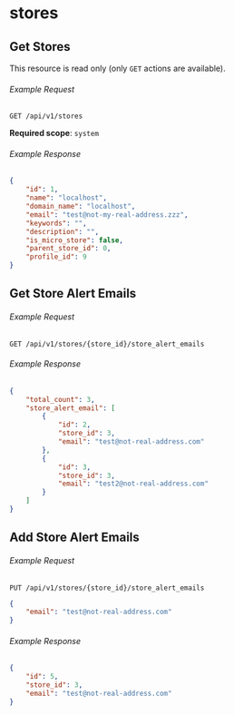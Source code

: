 stores
======

## Get Stores

This resource is read only (only `GET` actions are available).

###### Example Request
```shell
GET /api/v1/stores
```

**Required scope**: `system`

###### Example Response

```json
{
	"id": 1,
	"name": "localhost",
	"domain_name": "localhost",
	"email": "test@not-my-real-address.zzz",
	"keywords": "",
	"description": "",
	"is_micro_store": false,
	"parent_store_id": 0,
	"profile_id": 9
}
```

## Get Store Alert Emails

###### Example Request
```shell
GET /api/v1/stores/{store_id}/store_alert_emails
```
###### Example Response

```json
{
    "total_count": 3,
    "store_alert_email": [
        {
            "id": 2,
            "store_id": 3,
            "email": "test@not-real-address.com"
        },
        {
            "id": 3,
            "store_id": 3,
            "email": "test2@not-real-address.com"
        }
    ]
}
```

## Add Store Alert Emails

###### Example Request
```shell
PUT /api/v1/stores/{store_id}/store_alert_emails
```

```json
{
    "email": "test@not-real-address.com"
}
```
###### Example Response
```json
{
    "id": 5,
    "store_id": 3,
    "email": "test@not-real-address.com"
}
```

